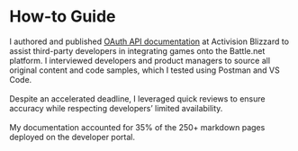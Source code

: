 # How-to Guide

I authored and published [OAuth API documentation](https://develop.battle.net/documentation/guides/using-oauth) at Activision Blizzard to assist third-party developers in integrating games onto the Battle.net platform. I interviewed developers and product managers to source all original content and code samples, which I tested using Postman and VS Code.</br></br>
Despite an accelerated deadline, I leveraged quick reviews to ensure accuracy while respecting developers’ limited availability.</br></br>
My documentation accounted for 35% of the 250+ markdown pages deployed on the developer portal.
